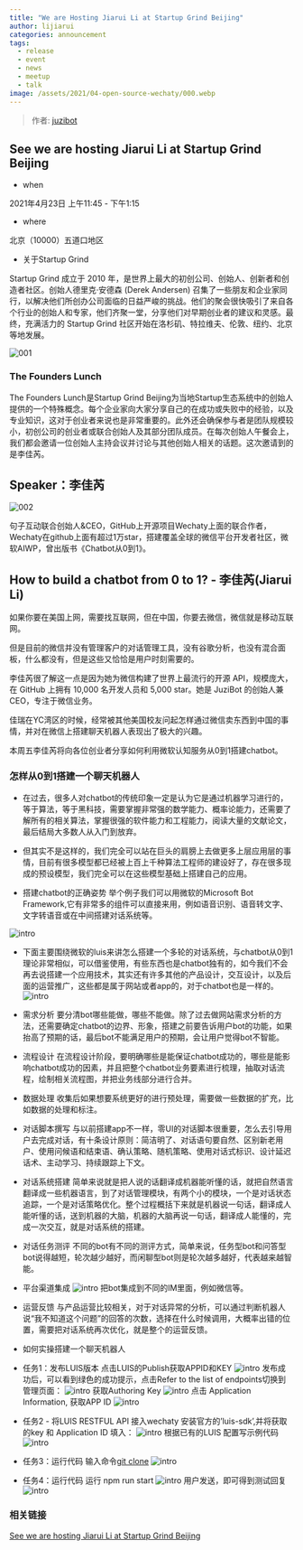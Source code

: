 ```yaml
---
title: "We are Hosting Jiarui Li at Startup Grind Beijing"
author: lijiarui
categories: announcement
tags:
  - release
  - event
  - news
  - meetup
  - talk
image: /assets/2021/04-open-source-wechaty/000.webp
---
```


> 作者: [juzibot](https://github.com/lijiarui/)

## See we are hosting Jiarui Li at Startup Grind Beijing

- when

2021年4月23日 上午11:45  - 下午1:15

- where

北京（10000）五道口地区

- 关于Startup Grind

Startup Grind 成立于 2010 年，是世界上最大的初创公司、创始人、创新者和创造者社区。创始人德里克·安德森 (Derek Andersen) 召集了一些朋友和企业家同行，以解决他们所创办公司面临的日益严峻的挑战。他们的聚会很快吸引了来自各个行业的创始人和专家，他们齐聚一堂，分享他们对早期创业者的建议和灵感。最终，充满活力的 Startup Grind 社区开始在洛杉矶、特拉维夫、伦敦、纽约、北京等地发展。

![001](/assets/2021/04-open-source-wechaty/001.webp)

### The Founders Lunch

The Founders Lunch是Startup Grind Beijing为当地Startup生态系统中的创始人提供的一个特殊概念。每个企业家向大家分享自己的在成功或失败中的经验，以及专业知识，这对于创业者来说也是非常重要的。此外还会确保参与者是团队规模较小，初创公司的创业者或联合创始人及其部分团队成员。在每次创始人午餐会上，我们都会邀请一位创始人主持会议并讨论与其他创始人相关的话题。这次邀请到的是李佳芮。

## Speaker：李佳芮

![002](/assets/2021/04-open-source-wechaty/002.webp)

句子互动联合创始人&CEO，GitHub上开源项目Wechaty上面的联合作者，Wechaty在github上面有超过1万star，搭建覆盖全球的微信平台开发者社区，微软AIWP，曾出版书《Chatbot从0到1》。

## How to build a chatbot from 0 to 1? - 李佳芮(Jiarui Li)

如果你要在美国上网，需要找互联网，但在中国，你要去微信，微信就是移动互联网。

但是目前的微信并没有管理客户的对话管理工具，没有谷歌分析，也没有混合面板，什么都没有，但是这些又恰恰是用户时刻需要的。

李佳芮很了解这一点是因为她为微信构建了世界上最流行的开源 API，规模庞大，在 GitHub 上拥有 10,000 名开发人员和 5,000 star。她是 JuziBot 的创始人兼 CEO，专注于微信业务。

佳瑞在YC湾区的时候，经常被其他美国校友问起怎样通过微信卖东西到中国的事情，并对在微信上搭建聊天机器人表现出了极大的兴趣。

本周五李佳芮将向各位创业者分享如何利用微软认知服务从0到1搭建chatbot。

### 怎样从0到1搭建一个聊天机器人

- 在过去，很多人对chatbot的传统印象一定是认为它是通过机器学习进行的，等于算法，等于黑科技，需要掌握非常强的数学能力、概率论能力，还需要了解所有的相关算法，掌握很强的软件能力和工程能力，阅读大量的文献论文，最后结局大多数人从入门到放弃。

- 但其实不是这样的，我们完全可以站在巨头的肩膀上去做更多上层应用层的事情，目前有很多模型都已经被上百上千种算法工程师的建设好了，存在很多现成的预设模型，我们完全可以在这些模型基础上搭建自己的应用。

- 搭建chatbot的正确姿势
举个例子我们可以用微软的Microsoft Bot Framework,它有非常多的组件可以直接来用，例如语音识别、语音转文字、文字转语音或在中间搭建对话系统等。

![intro](/assets/2021/04-open-source-wechaty/11.webp)

- 下面主要围绕微软的luis来讲怎么搭建一个多轮的对话系统，与chatbot从0到1理论非常相似，可以借鉴使用，有些东西也是chatbot独有的，如今我们不会再去说搭建一个应用技术，其实还有许多其他的产品设计，交互设计，以及后面的运营推广，这些都是属于网站或者app的，对于chatbot也是一样的。
 ![intro](/assets/2021/04-open-source-wechaty/12.webp)

- 需求分析
 要分清bot哪些能做，哪些不能做。除了过去做网站需求分析的方法，还需要确定chatbot的边界、形象，搭建之前要告诉用户bot的功能，如果抬高了预期的话，最后bot不能满足用户的预期，会让用户觉得bot不智能。

- 流程设计
 在流程设计阶段，要明确哪些是能保证chatbot成功的，哪些是能影响chatbot成功的因素，并且把整个chatbot业务要素进行梳理，抽取对话流程，绘制相关流程图，并把业务线部分进行合并。

- 数据处理
 收集后如果想要系统更好的进行预处理，需要做一些数据的扩充，比如数据的处理和标注。

- 对话脚本撰写
 与以前搭建app不一样，零UI的对话脚本很重要，怎么去引导用户去完成对话，有十条设计原则：简洁明了、对话语句要自然、区别新老用户、使用问候语和结束语、确认策略、随机策略、使用对话式标识、设计延迟话术、主动学习、持续跟踪上下文。

- 对话系统搭建
 简单来说就是把人说的话翻译成机器能听懂的话，就把自然语言翻译成一些机器语言，到了对话管理模块，有两个小的模块，一个是对话状态追踪，一个是对话策略优化。整个过程概括下来就是机器说一句话，翻译成人能听懂的话，送到机器的大脑，机器的大脑再说一句话，翻译成人能懂的，完成一次交互，就是对话系统的搭建。

- 对话任务测评
 不同的bot有不同的测评方式，简单来说，任务型bot和问答型bot说得越短，轮次越少越好，而闲聊型bot则是轮次越多越好，代表越来越智能。

- 平台渠道集成
 ![intro](/assets/2021/04-open-source-wechaty/16.webp)
 把bot集成到不同的IM里面，例如微信等。

- 运营反馈
 与产品运营比较相关，对于对话异常的分析，可以通过判断机器人说“我不知道这个问题”的回答的次数，选择在什么时候调用，大概率出错的位置，需要把对话系统再次优化，就是整个的运营反馈。

- 如何实操搭建一个聊天机器人
- 任务1：发布LUIS版本
   点击LUIS的Publish获取APPID和KEY
   ![intro](/assets/2021/04-open-source-wechaty/20.webp)
   发布成功后，可以看到绿色的成功提示，点击Refer to the list of endpoints切换到管理页面：
   ![intro](/assets/2021/04-open-source-wechaty/21.webp)
   获取Authoring Key
   ![intro](/assets/2021/04-open-source-wechaty/22.webp)
   点击 Application Information, 获取APP ID
   ![intro](/assets/2021/04-open-source-wechaty/23.webp)
- 任务2 - 将LUIS RESTFUL API 接入wechaty
   安装官方的’luis-sdk’,并将获取的key 和 Application ID 填入：
   ![intro](/assets/2021/04-open-source-wechaty/24.webp)
   根据已有的LUIS 配置写示例代码
   ![intro](/assets/2021/04-open-source-wechaty/25.webp)
- 任务3：运行代码
   输入命令[git clone](https://github.com/lijiarui/chatbot-zero-to-one)
   ![intro](/assets/2021/04-open-source-wechaty/26.webp)
- 任务4：运行代码
   运行 npm run start
   ![intro](/assets/2021/04-open-source-wechaty/27.webp)
   用户发送，即可得到测试回复
   ![intro](/assets/2021/04-open-source-wechaty/28.webp)

### 相关链接

[See we are hosting Jiarui Li at Startup Grind Beijing](https://www.startupgrind.com/events/details/startup-grind-beijing-presents-we-are-hosting-jiarui-li/)
